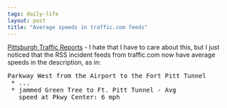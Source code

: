 ```yaml
---
tags: daily-life
layout: post
title: "Average speeds in traffic.com feeds"
---
```




<a href="http://www.traffic.com/Pittsburgh-Traffic/Pittsburgh-Traffic-Reports.html">Pittsburgh Traffic Reports</a> - I hate that I have to care about this, but I just noticed that the RSS incident feeds from traffic.com now have average speeds in the description, as in:

<pre>
Parkway West from the Airport to the Fort Pitt Tunnel
 * ...
 * jammed Green Tree to Ft. Pitt Tunnel - Avg 
   speed at Pkwy Center: 6 mph
</pre>


